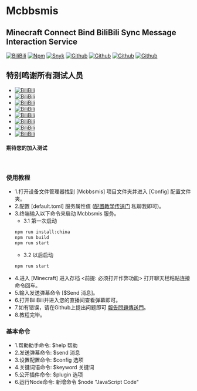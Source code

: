 # Mcbbsmis

## Minecraft Connect Bind BiliBili Sync Message Interaction Service

[![BiliBili](https://img.shields.io/badge/BiliBili-Mcbbsmis%20開發者B站-red?logo=bilibili)](https://b23.tv/ymEtPO)
[![Npm](https://img.shields.io/npm/v/mcbbsmis.svg?label=Npm&logo=npm)](https://www.npmjs.com/package/mcbbsmis)
[![Snyk](https://snyk.io/advisor/npm-package/mcbbsmis/badge.svg?label=Package%20Health)](https://snyk.io/advisor/npm-package/mcbbsmis)
[![Github](https://img.shields.io/github/issues/lZiMUl/Mcbbsmis?label=Issues&logo=github)](https://github.com/lZiMUl/Mcbbsmis/issues)
[![Github](https://img.shields.io/github/forks/lZiMUl/Mcbbsmis?label=Forks&logo=github)](https://github.com/lZiMUl/Mcbbsmis/network/members)
[![Github](https://img.shields.io/github/stars/lZiMUl/Mcbbsmis?label=Stars&logo=github)](https://github.com/lZiMUl/Mcbbsmis/stargazers)
[![Github](https://img.shields.io/github/license/lZiMUl/Mcbbsmis?label=License&logo=github)](https://github.com/lZiMUl/Mcbbsmis/blob/main/License)
</Br>

## 特别鸣谢所有测试人员

* [![BiliBili](https://img.shields.io/badge/BiliBili-骥翼志-FF8C00?logo=bilibili)](https://b23.tv/lPZ0gr)
* [![BiliBili](https://img.shields.io/badge/BiliBili-教科书式帕琪-FF8C00?logo=bilibili)](https://b23.tv/rTsY3K)
* [![BiliBili](https://img.shields.io/badge/BiliBili-咸鸡嘎吱脆-FF8C00?logo=bilibili)](https://b23.tv/yEq6b1)
* [![BiliBili](https://img.shields.io/badge/BiliBili---星陌雪---FF8C00?logo=bilibili)](https://b23.tv/7HliLl)
* [![BiliBili](https://img.shields.io/badge/BiliBili-F小冷-FF8C00?logo=bilibili)](https://b23.tv/ukCYSs)
* [![BiliBili](https://img.shields.io/badge/BiliBili-二书子-FF8C00?logo=bilibili)](https://b23.tv/hmzHVh)
* [![BiliBili](https://img.shields.io/badge/BiliBili-橘貓sama-FF8C00?logo=bilibili)](https://b23.tv/T7mZOE)
* [![BiliBili](https://img.shields.io/badge/BiliBili-MITE123-FF8C00?logo=bilibili)](https://b23.tv/mS7ElT)

#### 期待您的加入测试

</Br>

### 使用教程

* 1.打开设备文件管理器找到 [Mcbbsmis] 项目文件夹并进入 [Config] 配置文件夹。
* 2.配置 [default.toml] 服务属性值 ([配置教学传送门](https://b23.tv/ymEtPO) 私聊我即可)。
* 3.终端输入以下命令来启动 Mcbbsmis 服务。
    * 3.1 第一次启动
  ```bash
  npm run install:china
  npm run build
  npm run start
  ```
    * 3.2 以后启动
  ```bash
  npm run start
  ```
* 4.进入 [Minecraft] 进入存档 <前提: 必须打开作弊功能> 打开聊天栏粘贴连接命令回车。
* 5.输入发送弹幕命令 [$Send 消息]。
* 6.打开BiliBili并进入您的直播间查看弹幕即可。
* 7.如有错误，请在Github上提出问题即可  [報告問題傳送門](https://github.com/lZiMUl/Mcbbsmis/issues)。
* 8.教程完毕。
  </Br>

### 基本命令

* 1.帮助助手命令: $help 帮助
* 2.发送弹幕命令: $send 消息
* 3.设置配置命令: $config 选项
* 4.关键词语命令: $keyword 关键词
* 5.公开插件命令: $plugin 选项
* 6.运行Node命令: 新增命令 $node "JavaScript Code"
